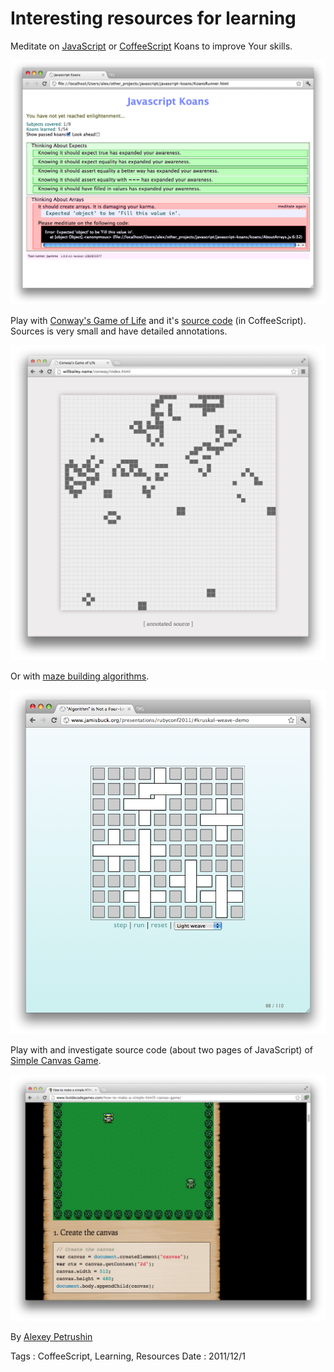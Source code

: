 # Interesting resources for learning

Meditate on [JavaScript](https://github.com/mrdavidlaing/javascript-koans) or 
[CoffeeScript](https://github.com/sleepyfox/coffeescript-koans) Koans to improve Your skills.

![Koans](interesting-resources-for-learning/koans.png)

Play with [Conway's Game of Life](http://willbailey.name/conway/index.html) and it's
[source code](http://willbailey.name/conway/docs/conway.html) (in CoffeeScript). Sources is very
small and have detailed annotations.

![Convay's Game of Life](interesting-resources-for-learning/conway.png)

Or with [maze building algorithms](http://www.jamisbuck.org/presentations/rubyconf2011).

![Mazes](interesting-resources-for-learning/mazes.png)

Play with and investigate source code (about two pages of JavaScript) of 
[Simple Canvas Game](http://www.lostdecadegames.com/how-to-make-a-simple-html5-canvas-game).

![Simple Canvas Game](interesting-resources-for-learning/simple-canvas-game.png)

By [Alexey Petrushin](http://petrush.in)

Tags : CoffeeScript, Learning, Resources
Date : 2011/12/1